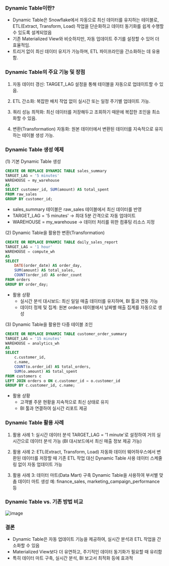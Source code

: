 ### Dynamic Table이란?
- Dynamic Table은 Snowflake에서 자동으로 최신 데이터를 유지하는 테이블로, ETL(Extract, Transform, Load) 작업을 단순화하고 데이터 동기화를 쉽게 수행할 수 있도록 설계되었음
- 기존 Materialized View와 비슷하지만, 자동 업데이트 주기를 설정할 수 있어 더 효율적임.
- 트리거 없이 최신 데이터 유지가 가능하며, ETL 파이프라인을 간소화하는 데 유용함.

### Dynamic Table의 주요 기능 및 장점
1) 자동 데이터 갱신:
TARGET_LAG 설정을 통해 테이블을 자동으로 업데이트할 수 있음.

2) ETL 간소화:
복잡한 배치 작업 없이 실시간 또는 일정 주기별 업데이트 가능.

3) 쿼리 성능 최적화:
최신 데이터를 저장해두고 조회하기 때문에 복잡한 조인을 최소화할 수 있음.

4) 변환(Transformation) 자동화:
원본 데이터에서 변환된 데이터를 지속적으로 유지하는 테이블 생성 가능.

### Dynamic Table 생성 예제
(1) 기본 Dynamic Table 생성
```sql
CREATE OR REPLACE DYNAMIC TABLE sales_summary
TARGET_LAG = '5 minutes'
WAREHOUSE = my_warehouse
AS
SELECT customer_id, SUM(amount) AS total_spent
FROM raw_sales
GROUP BY customer_id;
```
- sales_summary 테이블은 raw_sales 테이블에서 최신 데이터를 반영
- TARGET_LAG = '5 minutes' → 최대 5분 간격으로 자동 업데이트
- WAREHOUSE = my_warehouse → 데이터 처리를 위한 컴퓨팅 리소스 지정

(2) Dynamic Table을 활용한 변환(Transformation)
```sql
CREATE OR REPLACE DYNAMIC TABLE daily_sales_report
TARGET_LAG = '1 hour'
WAREHOUSE = compute_wh
AS
SELECT 
    DATE(order_date) AS order_day, 
    SUM(amount) AS total_sales, 
    COUNT(order_id) AS order_count
FROM orders
GROUP BY order_day;
```
* 활용 상황
  - 실시간 분석 대시보드: 최신 일일 매출 데이터를 유지하며, BI 툴과 연동 가능
  - 데이터 정제 및 집계: 원본 orders 테이블에서 날짜별 매출 집계를 자동으로 생성

(3) Dynamic Table을 활용한 다중 테이블 조인
```sql
CREATE OR REPLACE DYNAMIC TABLE customer_order_summary
TARGET_LAG = '15 minutes'
WAREHOUSE = analytics_wh
AS
SELECT 
    c.customer_id, 
    c.name, 
    COUNT(o.order_id) AS total_orders, 
    SUM(o.amount) AS total_spent
FROM customers c
LEFT JOIN orders o ON c.customer_id = o.customer_id
GROUP BY c.customer_id, c.name;
```
* 활용 상황
  - 고객별 주문 현황을 지속적으로 최신 상태로 유지
  - BI 툴과 연결하여 실시간 리포트 제공

### Dynamic Table 활용 사례
1) 활용 사례 1: 실시간 데이터 분석
TARGET_LAG = '1 minute'로 설정하여 거의 실시간으로 데이터 분석 가능
(BI 대시보드에서 최신 매출 정보 제공 가능)

2) 활용 사례 2: ETL(Extract, Transform, Load) 자동화
데이터 웨어하우스에서 변환된 데이터를 저장할 때 기존 ETL 작업 대신 Dynamic Table 사용
데이터 스케줄링 없이 자동 업데이트 가능

3) 활용 사례 3: 데이터 마트(Data Mart) 구축
Dynamic Table을 사용하여 부서별 맞춤 데이터 마트 생성
예: finance_sales, marketing_campaign_performance 등

### Dynamic Table vs. 기존 방법 비교
![image](https://github.com/user-attachments/assets/75521f00-6718-4cb0-a7c0-316ffcefd503)

### 결론
- Dynamic Table은 자동 업데이트 기능을 제공하여, 실시간 분석과 ETL 작업을 간소화할 수 있음
- Materialized View보다 더 유연하고, 주기적인 데이터 동기화가 필요할 때 유리함
- 특히 데이터 마트 구축, 실시간 분석, BI 보고서 최적화 등에 효과적


